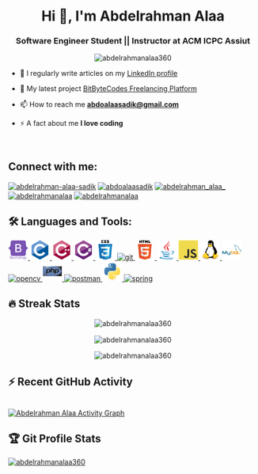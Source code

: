 <h1 align="center">Hi 👋, I'm Abdelrahman Alaa</h1>
<h3 align="center">Software Engineer Student || Instructor at ACM ICPC Assiut</h3>
<p align="center"> <img src="https://komarev.com/ghpvc/?username=abdelrahmanalaa360&label=Profile%20views&color=0e75b6&style=flat" alt="abdelrahmanalaa360" /></p>


- 📝 I regularly write articles on my <a href="https://www.linkedin.com/in/abdelrahman-alaa-sadik">LinkedIn profile</a>

- 🔭 My latest project [BitByteCodes Freelancing Platform](https://BitByteCodes.com/codeup)

- 📫 How to reach me **abdoalaasadik@gmail.com**

<!-- - 📄 Know about my experiences from <a href="">My Resume</a>-->

- ⚡ A fact about me **I love coding**

<br>

<h2 align="left">
  <!--<img style="width:50px" src="https://media.giphy.com/media/iY8CRBdQXODJSCERIr/giphy.gif" width="30px"> -->
  Connect with me:</h2>
<p align="left">
<a href="https://linkedin.com/in/abdelrahman-alaa-sadik" target="blank"><img align="center" src="https://raw.githubusercontent.com/rahuldkjain/github-profile-readme-generator/master/src/images/icons/Social/linked-in-alt.svg" alt="abdelrahman-alaa-sadik" height="30" width="40" /></a>
<a href="https://www.hackerrank.com/abdoalaasadik" target="blank"><img align="center" src="https://raw.githubusercontent.com/rahuldkjain/github-profile-readme-generator/master/src/images/icons/Social/hackerrank.svg" alt="abdoalaasadik" height="30" width="40" /></a>
<a href="https://codeforces.com/profile/abdelrahman_alaa_" target="blank"><img align="center" src="https://raw.githubusercontent.com/rahuldkjain/github-profile-readme-generator/master/src/images/icons/Social/codeforces.svg" alt="abdelrahman_alaa_" height="30" width="40" /></a>
<a href="https://www.leetcode.com/abdelrahmanalaa" target="blank"><img align="center" src="https://raw.githubusercontent.com/rahuldkjain/github-profile-readme-generator/master/src/images/icons/Social/leet-code.svg" alt="abdelrahmanalaa" height="30" width="40" /></a>
<a href="https://www.udemy.com/user/abdelrahman-alaa-sadek" target="_blank"><img align="center" src="https://pbs.twimg.com/profile_images/1415325668787855361/nxZY4zVv_400x400.png" alt="abdelrahmanalaa" height="40" width="40" /></a>
</p>


<h2 align="left">🛠️ Languages and Tools:</h2>
<p align="left"> <a href="https://getbootstrap.com" target="_blank" rel="noreferrer"> <img src="https://raw.githubusercontent.com/devicons/devicon/master/icons/bootstrap/bootstrap-plain-wordmark.svg" alt="bootstrap" width="40" height="40"/> </a> <a href="https://www.cprogramming.com/" target="_blank" rel="noreferrer"> <img src="https://raw.githubusercontent.com/devicons/devicon/master/icons/c/c-original.svg" alt="c" width="40" height="40"/> </a> <a href="https://www.w3schools.com/cpp/" target="_blank" rel="noreferrer"> <img src="https://raw.githubusercontent.com/devicons/devicon/master/icons/cplusplus/cplusplus-original.svg" alt="cplusplus" width="40" height="40"/> </a> <a href="https://www.w3schools.com/cs/" target="_blank" rel="noreferrer"> <img src="https://raw.githubusercontent.com/devicons/devicon/master/icons/csharp/csharp-original.svg" alt="csharp" width="40" height="40"/> </a> <a href="https://www.w3schools.com/css/" target="_blank" rel="noreferrer"> <img src="https://raw.githubusercontent.com/devicons/devicon/master/icons/css3/css3-original-wordmark.svg" alt="css3" width="40" height="40"/> </a> <a href="https://git-scm.com/" target="_blank" rel="noreferrer"> <img src="https://www.vectorlogo.zone/logos/git-scm/git-scm-icon.svg" alt="git" width="40" height="40"/> </a> <a href="https://www.w3.org/html/" target="_blank" rel="noreferrer"> <img src="https://raw.githubusercontent.com/devicons/devicon/master/icons/html5/html5-original-wordmark.svg" alt="html5" width="40" height="40"/> </a> <a href="https://www.java.com" target="_blank" rel="noreferrer"> <img src="https://raw.githubusercontent.com/devicons/devicon/master/icons/java/java-original.svg" alt="java" width="40" height="40"/> </a> <a href="https://developer.mozilla.org/en-US/docs/Web/JavaScript" target="_blank" rel="noreferrer"> <img src="https://raw.githubusercontent.com/devicons/devicon/master/icons/javascript/javascript-original.svg" alt="javascript" width="40" height="40"/> </a> <a href="https://www.linux.org/" target="_blank" rel="noreferrer"> <img src="https://raw.githubusercontent.com/devicons/devicon/master/icons/linux/linux-original.svg" alt="linux" width="40" height="40"/> </a> <a href="https://www.mysql.com/" target="_blank" rel="noreferrer"> <img src="https://raw.githubusercontent.com/devicons/devicon/master/icons/mysql/mysql-original-wordmark.svg" alt="mysql" width="40" height="40"/> </a> <a href="https://opencv.org/" target="_blank" rel="noreferrer"> <img src="https://www.vectorlogo.zone/logos/opencv/opencv-icon.svg" alt="opencv" width="40" height="40"/> </a> <a href="https://www.php.net" target="_blank" rel="noreferrer"> <img src="https://raw.githubusercontent.com/devicons/devicon/master/icons/php/php-original.svg" alt="php" width="40" height="40"/> </a> <a href="https://postman.com" target="_blank" rel="noreferrer"> <img src="https://www.vectorlogo.zone/logos/getpostman/getpostman-icon.svg" alt="postman" width="40" height="40"/> </a> <a href="https://www.python.org" target="_blank" rel="noreferrer"> <img src="https://raw.githubusercontent.com/devicons/devicon/master/icons/python/python-original.svg" alt="python" width="40" height="40"/> </a> <a href="https://spring.io/" target="_blank" rel="noreferrer"> <img src="https://www.vectorlogo.zone/logos/springio/springio-icon.svg" alt="spring" width="40" height="40"/> </a> </p>


## 🔥 Streak Stats

<p align="center">
  <p align="center"><img align="center" src="https://github-readme-stats.vercel.app/api?username=abdelrahmanalaa360&show_icons=true&locale=en" alt="abdelrahmanalaa360" /></p>
  <p align="center"><img align="center" src="https://github-readme-streak-stats.herokuapp.com/?user=abdelrahmanalaa360&" alt="abdelrahmanalaa360" /></p>  
  <p align="center"><img align="center" src="https://github-readme-stats.vercel.app/api/top-langs?username=abdelrahmanalaa360&show_icons=true&locale=en&layout=compact" alt="abdelrahmanalaa360" /></p>
</p>

<h2>⚡ Recent GitHub Activity</h2>
  <br/>
   <a href="https://github.com/AbdelrahmanAlaa360"><img alt="Abdelrahman Alaa Activity Graph" src="https://activity-graph.herokuapp.com/graph?username=AbdelrahmanAlaa360&custom_title=Abdelrahman's%20Graph&theme=react-dark" /></a>
  <br/>

<h2>🏆 Git Profile Stats</h2>
<p align=""> <a href="https://github.com/ryo-ma/github-profile-trophy"><img src="https://github-profile-trophy.vercel.app/?username=abdelrahmanalaa360" alt="abdelrahmanalaa360" /></a> </p>

